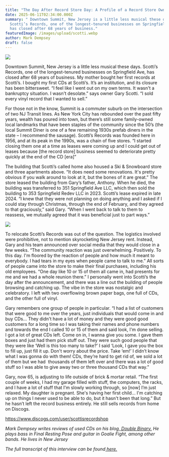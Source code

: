 ```yaml
---
title: "The Day After Record Store Day: A Profile of a Record Store Owner"
date: 2025-06-11T02:34:00.000Z
summary: " Downtown Summit, New Jersey is a little less musical these days.
  Scotti’s Records, one of the longest-tenured businesses on Springfield Ave,
  has closed after 68 years of business."
featuredImage: /images/upload/scotti.webp
author: Mark Dempsey
draft: false
---
```

![](/images/upload/scotti.webp)

Downtown Summit, New Jersey is a little less musical these days. Scotti’s Records, one of the longest-tenured businesses on Springfield Ave, has closed after 68 years of business. My mother bought her first records at Scotti’s. I bought my first CDs at Scotti’s. It’s an institution, and its closure has been bittersweet. “I feel like I went out on my own terms. It wasn't a bankruptcy situation. I wasn't desolate.” says owner Gary Scotti. “I sold every vinyl record that I wanted to sell.”

For those not in the know, Summit is a commuter suburb on the intersection of two NJ Transit lines. As New York City has rebounded over the past fifty years, wealth has poured into town, but there’s still some family-owned local landmarks that have been staples of the community since the 50’s (the local Summit Diner is one of a few remaining 1930s prefab diners in the state – I recommend the sausage). Scotti’s Records was founded here in 1956, and at its peak in the 1990s, was a chain of five stores. “I started closing them one at a time as leases were coming up and I could get out of leases because \[the record store] business seemed to deteriorate pretty quickly at the end of the CD \[era]”

The building that Scotti’s called home also housed a Ski & Snowboard store and three apartments above. “It does need some renovations. It's pretty obvious if you walk around to look at it, but the bones of it are great.” The store leased the building from Gary’s father, Anthony. When he died, the building was transferred to 351 Springfield Ave LLC, which then sold the building to 353 Springfield Redev LLC in 2023. Scotti’s lease expired in late 2024. “I knew that they were not planning on doing anything and I asked if I could stay through Christmas, through the end of February, and they agreed to that graciously,” said Gary. “When I went back to talk to them to reassess, we mutually agreed that it was beneficial just to part ways.” 

![](/images/upload/img_1823.jpeg)

To relocate Scotti’s Records was out of the question. The logistics involved were prohibitive, not to mention skyrocketing New Jersey rent. Instead, Gary and his team announced over social media that they would close in a few weeks. “The community reaction was just overwhelming. Positively. To this day. I'm floored by the reaction of people and how much it meant to everybody. I had tears in my eyes when people came to talk to me.” All sorts of people came into the store to make their final purchases, including his old employees. “One day like 10 or 15 of them all came in, had presents for me and we had a whole reunion there.” I personally went into Scotti’s the day after the announcement, and there was a line out the building of people browsing and catching up. The vibe in the store was nostalgic and celebratory. I left with two overflowing brown paper bags, one full of CDs, and the other full of vinyl. 

Gary remembers one group of people in particular. “I had a list of customers that were good to me over the years, just individuals that would come in and buy CDs… They didn't have a lot of money and they were good good customers for a long time so I was taking their names and phone numbers and towards the end I called 10 or 15 of them and said look, I'm done selling. I got a lot of great CDs left. Come on in, I wanna give you some. I gave them boxes and just had them pick stuff out. They were such good people that they were like ‘Well is this too many to take?’ I said ‘Look, I gave you the box to fill up, just fill it up. Don't worry about the price. Take ‘em!’ I didn’t know what I was gonna do with them! CDs, they’re hard to get rid of, we sold a lot of them but we had  thousands of them left over and there was a lot of good stuff so I was able to give away two or three thousand CDs that way.”

Gary, now 65, is adjusting to life outside of brick & mortar retail. “The first couple of weeks, I had my garage filled with stuff, the computers, the racks, and I have a lot of stuff that I'm slowly working through, so \[now] I’m just relaxed. My daughter is pregnant. She's having her first child… I'm catching up on things I never used to be able to do, but it hasn't been that long.” But he hasn’t left the record business entirely. He still sells records from home on Discogs. 

<https://www.discogs.com/user/scottisrecordshop>

*Mark Dempsey writes reviews of used CDs on his blog,[ Double Binary.](http://doublebinary.neocities.org) He plays bass in Final Resting Pose and guitar in Goalie Fight, among other bands. He lives in New Jersey*

*The full transcript of this interview can be found[ here.](https://doublebinary.neocities.org/blog/misc/gary-scotti)*

